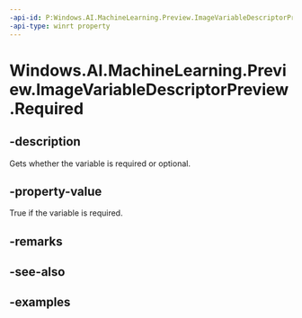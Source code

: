```yaml
---
-api-id: P:Windows.AI.MachineLearning.Preview.ImageVariableDescriptorPreview.Required
-api-type: winrt property
---
```


<!-- Property syntax.
public bool Required { get; }
-->

# Windows.AI.MachineLearning.Preview.ImageVariableDescriptorPreview.Required

## -description
Gets whether the variable is required or optional.

## -property-value
True if the variable is required.

## -remarks

## -see-also

## -examples

